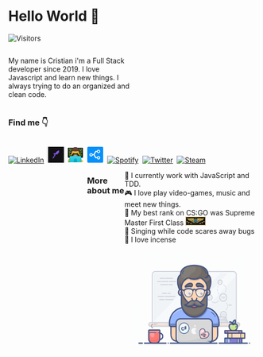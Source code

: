 # Hello World 👋

![Visitors](https://komarev.com/ghpvc/?username=cristuker&color=blueviolet&label=Visitors)

<div style="display: flex;">

<p style="width: 50%;">
My name is Cristian i'm a Full Stack developer since 2019. I love Javascript and learn new things. I always trying to do an organized and clean code.
</p>


</div>

### Find me  👇
<br/>
<a href="https://linkedin.com/in/cristian-silva-dev"><img alt="LinkedIn" title="LinkedIn" height="32" width="32" src="https://raw.githubusercontent.com/peterthehan/peterthehan/master/assets/linkedin.svg"></a>&nbsp;
<a href="https://app.rocketseat.com.br/me/cristuker"><img alt="Rocketseat" title="Rocketseat" height="32" width="32" src="https://raw.githubusercontent.com/Cristuker/Cristuker/master/assets/icons/rocketseat_icon.jpg"></a>&nbsp;
<a href="http://cristuker.github.io/"><img alt="man technologist" title="Portifólio" height="32" width="32" src="https://raw.githubusercontent.com/Cristuker/Cristuker/master/assets/icons/tech-guy.jpeg"></a>&nbsp;
<a href="https://stackshare.io/Cristuker/my-stack"><img alt="Stackshare" title="My stackshare" height="32" width="32" src="https://raw.githubusercontent.com/Cristuker/Cristuker/master/assets/icons/stack.png"></a>&nbsp;
<a href="https://open.spotify.com/user/cristian123105"><img alt="Spotify" title="Spotify" height="32" width="32" src="https://raw.githubusercontent.com/peterthehan/peterthehan/master/assets/spotify.svg"></a>&nbsp;
<a href="https://twitter.com/tukeer01"><img alt="Twitter" title="Twitter" height="32" width="32" src="https://raw.githubusercontent.com/peterthehan/peterthehan/master/assets/twitter.svg"></a>&nbsp;
<a href="https://steamcommunity.com/id/kriz1100"><img alt="Steam" title="Steam" height="32" width="32" src="https://raw.githubusercontent.com/peterthehan/peterthehan/master/assets/steam.svg"></a>
<br/>

<div style="display:flex; flex-direction: row; ">

  <p style="width: 50%">

  ### More about me
  🧘 I currently work with JavaScript and TDD.<br/>
  🎮 I love play video-games, music and meet new things.<br/>
  🔫 My best rank on CS:GO was Supreme Master First Class <img alt="Steam" title="Steam" height="17" width="40" src="./assets/icons/supremo.jpg"><br/>
  🐞 Singing while code scares away bugs<br/>
  🧘 I love incense
 <img width="250px" 
  height="200px" style="margin: 15px;"
  src="./assets/icons/coding.gif">
  </p>

 
</div>






<!-- <br/><br/>
<p align="center">
<img src="https://raw.githubusercontent.com/Cristuker/Cristuker/master/assets/programming.gif" style="margin:0;" height="350" width="400">
</p> -->

